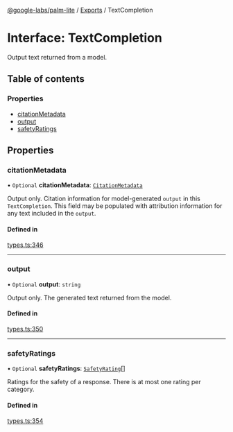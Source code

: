 [@google-labs/palm-lite](../README.md) / [Exports](../modules.md) / TextCompletion

# Interface: TextCompletion

Output text returned from a model.

## Table of contents

### Properties

- [citationMetadata](TextCompletion.md#citationmetadata)
- [output](TextCompletion.md#output)
- [safetyRatings](TextCompletion.md#safetyratings)

## Properties

### citationMetadata

• `Optional` **citationMetadata**: [`CitationMetadata`](CitationMetadata.md)

Output only. Citation information for model-generated `output` in this `TextCompletion`. This field may be populated with attribution information for any text included in the `output`.

#### Defined in

[types.ts:346](https://github.com/Chizobaonorh/labs-prototypes/blob/0d5a680/seeds/palm-lite/src/types.ts#L346)

___

### output

• `Optional` **output**: `string`

Output only. The generated text returned from the model.

#### Defined in

[types.ts:350](https://github.com/Chizobaonorh/labs-prototypes/blob/0d5a680/seeds/palm-lite/src/types.ts#L350)

___

### safetyRatings

• `Optional` **safetyRatings**: [`SafetyRating`](SafetyRating.md)[]

Ratings for the safety of a response. There is at most one rating per category.

#### Defined in

[types.ts:354](https://github.com/Chizobaonorh/labs-prototypes/blob/0d5a680/seeds/palm-lite/src/types.ts#L354)
